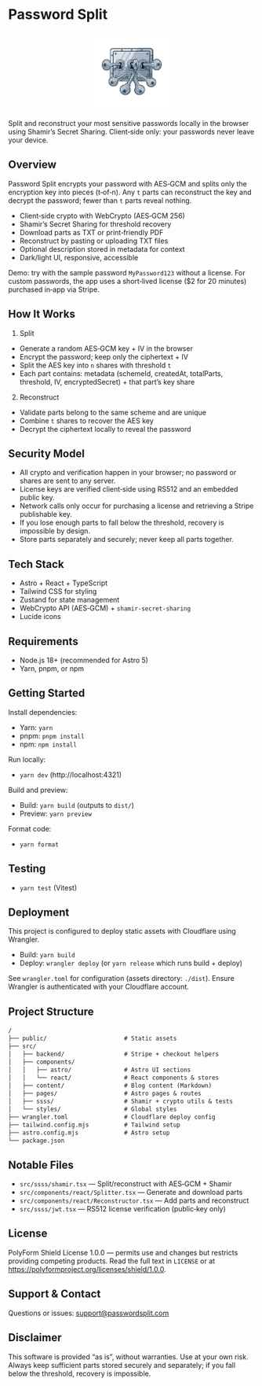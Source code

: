 # Password Split

<p align="center">
  <img src="public/logo.webp" alt="Password Split Logo" width="160" />
</p>

Split and reconstruct your most sensitive passwords locally in the browser using Shamir’s Secret Sharing. Client‑side only: your passwords never leave your device.

## Overview

Password Split encrypts your password with AES‑GCM and splits only the encryption key into pieces (t‑of‑n). Any `t` parts can reconstruct the key and decrypt the password; fewer than `t` parts reveal nothing.

- Client‑side crypto with WebCrypto (AES‑GCM 256)
- Shamir’s Secret Sharing for threshold recovery
- Download parts as TXT or print‑friendly PDF
- Reconstruct by pasting or uploading TXT files
- Optional description stored in metadata for context
- Dark/light UI, responsive, accessible

Demo: try with the sample password `MyPassword123` without a license. For custom passwords, the app uses a short‑lived license ($2 for 20 minutes) purchased in‑app via Stripe.

## How It Works

1. Split

- Generate a random AES‑GCM key + IV in the browser
- Encrypt the password; keep only the ciphertext + IV
- Split the AES key into `n` shares with threshold `t`
- Each part contains: metadata (schemeId, createdAt, totalParts, threshold, IV, encryptedSecret) + that part’s key share

2. Reconstruct

- Validate parts belong to the same scheme and are unique
- Combine `t` shares to recover the AES key
- Decrypt the ciphertext locally to reveal the password

## Security Model

- All crypto and verification happen in your browser; no password or shares are sent to any server.
- License keys are verified client‑side using RS512 and an embedded public key.
- Network calls only occur for purchasing a license and retrieving a Stripe publishable key.
- If you lose enough parts to fall below the threshold, recovery is impossible by design.
- Store parts separately and securely; never keep all parts together.

## Tech Stack

- Astro + React + TypeScript
- Tailwind CSS for styling
- Zustand for state management
- WebCrypto API (AES‑GCM) + `shamir-secret-sharing`
- Lucide icons

## Requirements

- Node.js 18+ (recommended for Astro 5)
- Yarn, pnpm, or npm

## Getting Started

Install dependencies:

- Yarn: `yarn`
- pnpm: `pnpm install`
- npm: `npm install`

Run locally:

- `yarn dev` (http://localhost:4321)

Build and preview:

- Build: `yarn build` (outputs to `dist/`)
- Preview: `yarn preview`

Format code:

- `yarn format`

## Testing

- `yarn test` (Vitest)

## Deployment

This project is configured to deploy static assets with Cloudflare using Wrangler.

- Build: `yarn build`
- Deploy: `wrangler deploy` (or `yarn release` which runs build + deploy)

See `wrangler.toml` for configuration (assets directory: `./dist`). Ensure Wrangler is authenticated with your Cloudflare account.

## Project Structure

```text
/
├── public/                      # Static assets
├── src/
│   ├── backend/                 # Stripe + checkout helpers
│   ├── components/
│   │   ├── astro/               # Astro UI sections
│   │   └── react/               # React components & stores
│   ├── content/                 # Blog content (Markdown)
│   ├── pages/                   # Astro pages & routes
│   ├── ssss/                    # Shamir + crypto utils & tests
│   └── styles/                  # Global styles
├── wrangler.toml                # Cloudflare deploy config
├── tailwind.config.mjs          # Tailwind setup
├── astro.config.mjs             # Astro setup
└── package.json
```

## Notable Files

- `src/ssss/shamir.tsx` — Split/reconstruct with AES‑GCM + Shamir
- `src/components/react/Splitter.tsx` — Generate and download parts
- `src/components/react/Reconstructor.tsx` — Add parts and reconstruct
- `src/ssss/jwt.tsx` — RS512 license verification (public‑key only)

## License

PolyForm Shield License 1.0.0 — permits use and changes but restricts providing competing products. Read the full text in `LICENSE` or at https://polyformproject.org/licenses/shield/1.0.0.

## Support & Contact

Questions or issues: support@passwordsplit.com

## Disclaimer

This software is provided “as is”, without warranties. Use at your own risk. Always keep sufficient parts stored securely and separately; if you fall below the threshold, recovery is impossible.
